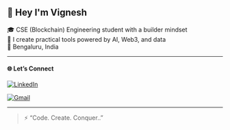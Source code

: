 ## 👋 Hey I'm Vignesh

🎓 CSE (Blockchain) Engineering student with a builder mindset  
🧠 I create practical tools powered by AI, Web3, and data  
📍 Bengaluru, India

---

#### 🌐 Let’s Connect

[![LinkedIn](https://img.shields.io/badge/-LinkedIn-blue?style=for-the-badge&logo=linkedin)](https://linkedin.com/in/vigneshkriishna)

[![Gmail](https://img.shields.io/badge/-Email-red?style=for-the-badge&logo=gmail&logoColor=white)](mailto:vigneshpop9738@gmail.com)

---


> ⚡ “Code. Create. Conquer..”
